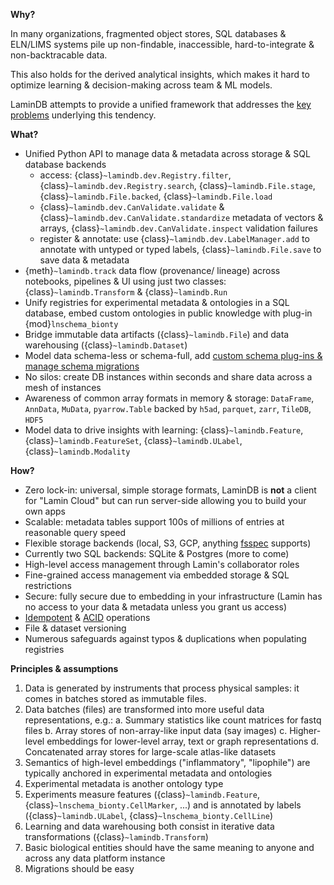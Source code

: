 **Why?**

In many organizations, fragmented object stores, SQL databases & ELN/LIMS systems pile up non-findable, inaccessible, hard-to-integrate & non-backtracable data.

This also holds for the derived analytical insights, which makes it hard to optimize learning & decision-making across team & ML models.

LaminDB attempts to provide a unified framework that addresses the [key problems](https://lamin.ai/blog/2022/problems) underlying this tendency.

**What?**

- Unified Python API to manage data & metadata across storage & SQL database backends
  - access: {class}`~lamindb.dev.Registry.filter`, {class}`~lamindb.dev.Registry.search`, {class}`~lamindb.File.stage`, {class}`~lamindb.File.backed`, {class}`~lamindb.File.load`
  - {class}`~lamindb.dev.CanValidate.validate` & {class}`~lamindb.dev.CanValidate.standardize` metadata of vectors & arrays, {class}`~lamindb.dev.CanValidate.inspect` validation failures
  - register & annotate: use {class}`~lamindb.dev.LabelManager.add` to annotate with untyped or typed labels, {class}`~lamindb.File.save` to save data & metadata
- {meth}`~lamindb.track` data flow (provenance/ lineage) across notebooks, pipelines & UI using just two classes: {class}`~lamindb.Transform` & {class}`~lamindb.Run`
- Unify registries for experimental metadata & ontologies in a SQL database, embed custom ontologies in public knowledge with plug-in {mod}`lnschema_bionty`
- Bridge immutable data artifacts ({class}`~lamindb.File`) and data warehousing ({class}`~lamindb.Dataset`)
- Model data schema-less or schema-full, add [custom schema plug-ins & manage schema migrations](/schemas)
- No silos: create DB instances within seconds and share data across a mesh of instances
- Awareness of common array formats in memory & storage: `DataFrame`, `AnnData`, `MuData`, `pyarrow.Table` backed by `h5ad`, `parquet`, `zarr`, `TileDB`, `HDF5`
- Model data to drive insights with learning: {class}`~lamindb.Feature`, {class}`~lamindb.FeatureSet`, {class}`~lamindb.ULabel`, {class}`~lamindb.Modality`

**How?**

- Zero lock-in: universal, simple storage formats, LaminDB is **not** a client for "Lamin Cloud" but can run server-side allowing you to build your own apps
- Scalable: metadata tables support 100s of millions of entries at reasonable query speed
- Flexible storage backends (local, S3, GCP, anything [fsspec](https://github.com/fsspec) supports)
- Currently two SQL backends: SQLite & Postgres (more to come)
- High-level access management through Lamin's collaborator roles
- Fine-grained access management via embedded storage & SQL restrictions
- Secure: fully secure due to embedding in your infrastructure (Lamin has no access to your data & metadata unless you grant us access)
- [Idempotent](docs:faq/idempotency) & [ACID](docs:faq/acid) operations
- File & dataset versioning
- Numerous safeguards against typos & duplications when populating registries

**Principles & assumptions**

1. Data is generated by instruments that process physical samples: it comes in batches stored as immutable files.
2. Data batches (files) are transformed into more useful data representations, e.g.:
   a. Summary statistics like count matrices for fastq files
   b. Array stores of non-array-like input data (say images)
   c. Higher-level embeddings for lower-level array, text or graph representations
   d. Concatenated array stores for large-scale atlas-like datasets
3. Semantics of high-level embeddings ("inflammatory", "lipophile") are typically anchored in experimental metadata and ontologies
4. Experimental metadata is another ontology type
5. Experiments measure features ({class}`~lamindb.Feature`, {class}`~lnschema_bionty.CellMarker`, ...) and is annotated by labels ({class}`~lamindb.ULabel`, {class}`~lnschema_bionty.CellLine`)
6. Learning and data warehousing both consist in iterative data transformations ({class}`~lamindb.Transform`)
7. Basic biological entities should have the same meaning to anyone and across any data platform instance
8. Migrations should be easy
